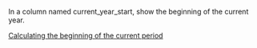 In a column named current_year_start, show the beginning of the current year.

[Calculating the beginning of the current period](https://learnsql.com/course/sql-revenue-trend-analysis/total-revenue/basic-revenue-metrics/calculating-the-beginning-of-the-current-period)
